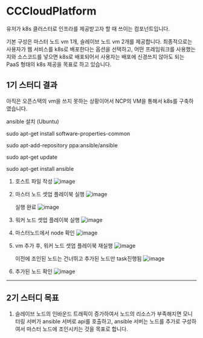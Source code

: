 # CCCloudPlatform
유저가 k8s 클러스터로 인프라를 제공받고자 할 때 쓰이는 컴포넌트입니다.

기본 구성은 마스터 노드 vm 1개, 슬레이브 노드 vm 2개를 제공합니다.
최종적으로는 사용자가 웹 서비스를 k8s로 배포한다는 옵션을 선택하고, 어떤 프레임워크를 사용했는지와 소스코드를 넣으면 k8s로 배포되어서 사용자는 배포에 신경쓰지 않아도 되는 PaaS 형태의 k8s 제공을 목표로 하고 있습니다.


## 1기 스터디 결과
아직은 오픈스택의 vm을 쓰지 못하는 상황이어서 NCP의 VM을 통해서 k8s를 구축하였습니다.

ansible 설치 (Ubuntu)

sudo apt-get install software-properties-common

sudo apt-add-repository ppa:ansible/ansible

sudo apt-get update

sudo apt-get install ansible


1. 호스트 파일 작성
![image](https://github.com/user-attachments/assets/f997e010-7a62-4ae1-835b-add778a97262)


 

2. 마스터 노드 셋업 플레이북 실행
![image](https://github.com/user-attachments/assets/46ece8f1-a691-4829-8dca-cd75e131ef1c)



 

   실행 완료
![image](https://github.com/user-attachments/assets/66705954-cfc2-4f08-b3db-456304c0623f)



 

3. 워커 노드 셋업 플레이북 실행
![image](https://github.com/user-attachments/assets/5bb07497-f2de-4c83-bdf0-ef705a33e998)



 

4. 마스터노드에서 node 확인
![image](https://github.com/user-attachments/assets/03bc7a71-1bff-4634-be15-8bda985c6b62)



 

5. vm 추가 후, 워커 노드 셋업 플레이북 재실행
![image](https://github.com/user-attachments/assets/e2968e35-3f97-488b-a9db-86f4a8184eb8)



 

   이전에 조인된 노드는 건너뛰고 추가된 노드만 task진행됨
![image](https://github.com/user-attachments/assets/adf993e9-20c2-4f48-bc7c-929faf00e29e)



 

6. 추가된 노드 확인
![image](https://github.com/user-attachments/assets/c8aba61c-5633-4e98-ab95-9fe23ab04566)





---

## 2기 스터디 목표
1. 슬레이브 노드의 인바운드 트래픽이 증가하여서 노드의 리소스가 부족해지면 모니터링 서버가 ansible 서버로 api를 호출하고, ansible 서버는 노드를 추가로 구성하여서 마스터 노드에 조인시키는 것을 목표로 합니다.
